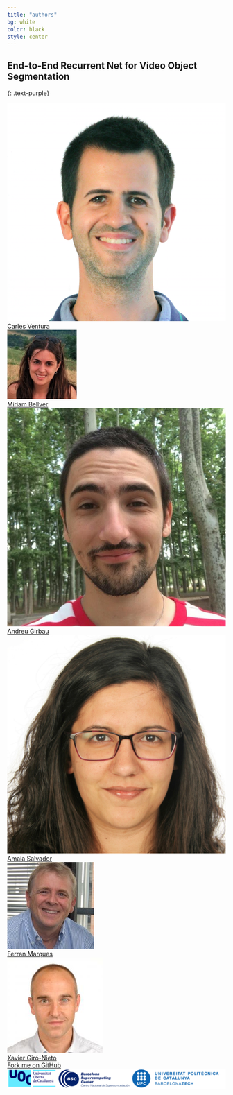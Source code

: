 ```yaml
---
title: "authors"
bg: white
color: black
style: center
---
```


## End-to-End Recurrent Net for Video Object Segmentation
{: .text-purple}

<div class="author">
    <a href="https://imatge.upc.edu/" target="_blank">
      <div class="authorphoto"><img src="./assets/cventura2.png"></div>
      <div>Carles Ventura</div>
    </a>
</div>
<div class="author">
    <a href="https://imatge.upc.edu/" target="_blank">
      <div class="authorphoto"><img src="./assets/miriam.jpg"></div>
      <div>Miriam Bellver</div>
    </a>
</div>
<div class="author">
    <a href="https://imatge.upc.edu/" target="_blank">
      <div class="authorphoto"><img src="./assets/agirbau3.png"></div>
      <div>Andreu Girbau</div>
    </a>
</div>
<div class="author">
    <a href="https://imatge.upc.edu/" target="_blank">
      <div class="authorphoto"><img src="./assets/amaia.jpg"></div>
      <div>Amaia Salvador</div>
    </a>
</div>
<div class="author">
    <a href="https://imatge.upc.edu/" target="_blank">
      <div class="authorphoto"><img src="./assets/ferran.jpg"></div>
      <div>Ferran Marques</div>
    </a>
</div>
<div class="author">
    <a href="https://imatge.upc.edu/" target="_blank">
      <div class="authorphoto"><img src="./assets/xavi.jpg"></div>
      <div>Xavier Giró-Nieto</div>
    </a>
</div>

<span id="forkongithub">
  <a href="{{ site.source_link }}" class="bg-blue">
    Fork me on GitHub
  </a>
</span>

<img src="./assets/logos.png">
<!--![uoc-logo](./assets/uoc_masterbrand_3linies_positiu.png)
![bsc-logo](./assets/bsc_logo.png)
![upc-logo](./assets/upc-positiu.png)-->

<!--[upc-logo](https://imatge.upc.edu/web/sites/default/files/UPC-SIMBOL-positiu-p3005%20%281%29.png)
#### Universitat Politècnica de Catalunya-->

